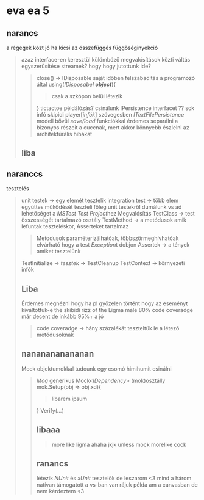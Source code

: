 # eva ea 5

## narancs

a régegek közt jó ha kicsi az összefüggés
függőséginyekció

> azaz interface-en keresztül külömböző megvalósítások közti váltás egyszerűsítése
> streamek? hogy hogy jutottunk ide?
>
> > close() -> IDisposable
> > saját időben felszabadítás a programozó által
> > using(*IDisposabel* ***object***){
> >
> > > csak a szkópon belül létezik
> >
> > }
> > tictactoe példálózás?
> > csinálunk IPersistence interfacet
> > ??
> > sok infó
> > skipidi
> > player\[*infók*\]
> > szövegesben *ITextFilePersistance*
> > modell bővül *save/load* funkciókkal
> > érdemes separálni a bizonyos részeit a cuccnak,
> > mert akkor könnyebb észlelni az architektúrális hibákat
>
> ## liba

## naranccs

tesztelés

> unit testek -> egy elemét tesztelik
> integration test -> több elem együttes működését teszteli
> főleg unit testekről dumálunk
> vs ad lehetőséget a *MSTest Test Project*hez
> Megvalósítás
> TestClass -> test összességét tartalmazó osztály
> TestMethod -> a metódusok amik lefuntak teszteléskor, Asserteket tartalmaz
>
> > Metodusok paraméterizálhatóak, többszörmeghívhatóak
> > elvárható hogy a test *Exception*t dobjon
> > Assertek -> a tények amiket tesztelünk
>
> TestInitialize -> *tesztek* -> TestCleanup
> TestContext -> környezeti infók
>
> ## Liba
>
> Érdemes megnézni hogy ha pl győzelen történt hogy az eseményt kiváltottuk-e
> the skibidi rizz of the Ligma male
> 80% code coveradge már decent de inkább 95%+ a jó
>
> > code coveradge -> hány százalékát teszteltük le a létező metódusoknak
>
> ## nananananananan
>
> Mock objektumokkal tudounk egy csomó himihumit csinálni
>
> > *Moq*
> > generikus Mock\<*IDependency*> (mok)osztálly
> > mok.Setup(obj => obj.xd){
> >
> > > libarem ipsum
> >
> > }
> > Verify(*...*)
> >
> > ## libaaa
> >
> > > more like
> > > ligma
> > > ahaha
> > > jkjk
> > > unless
> > > mock
> > > morelike
> > > cock
> >
> > ## ranancs
> >
> > létezik *NUnit* és *xUnit* tesztelők
> > de leszarom \<3
> > mind a három natívan támogatott a vs-ban
> > van rájuk példa am a canvasban
> > de nem kérdeztem \<3
